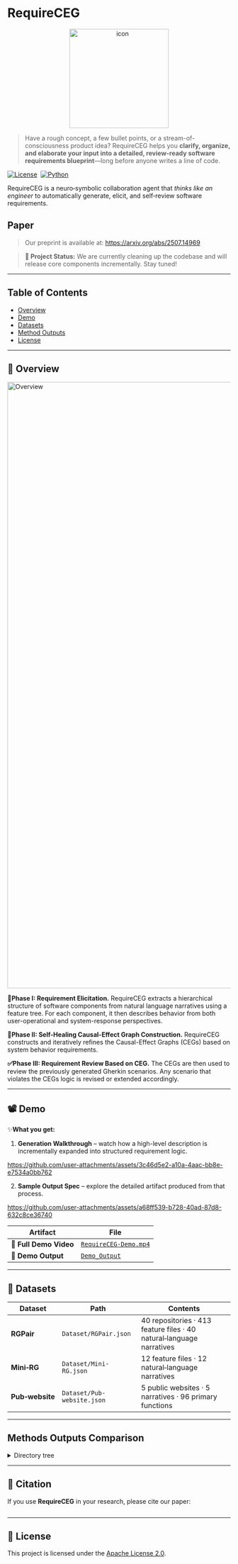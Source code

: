 # RequireCEG
<p align="center">
  <img src="https://github.com/user-attachments/assets/e2eebf7b-912b-45f8-bfce-4beb937b0b05"
       alt="icon" width="224" height="224" />
</p>

> Have a rough concept, a few bullet points, or a stream-of-consciousness product idea? RequireCEG helps you **clarify, organize, and elaborate your input into a detailed, review-ready software requirements blueprint**—long before anyone writes a line of code.

[![License](https://img.shields.io/badge/License-Apache_2.0-blue.svg)](LICENSE)  [![Python](https://img.shields.io/badge/Python-3.10%2B-blue.svg)](https://www.python.org)

RequireCEG is a neuro‑symbolic collaboration agent that *thinks like an engineer* to automatically generate, elicit, and self‑review software requirements.

## Paper
> Our preprint is available at: https://arxiv.org/abs/2507.14969

> **🚧 Project Status:** We are currently cleaning up the codebase and will release core components incrementally. Stay tuned!

---

## Table of Contents
* [Overview](#overview)
* [Demo](#demo)
* [Datasets](#datasets)
* [Method Outputs](#method-outputs)
* [License](#license)

---
## 🚀 Overview
<img width="2270" height="1369" alt="Overview" src="https://github.com/user-attachments/assets/5c818386-4708-427b-8c87-15d8465dbf49" />

**🔎Phase I: Requirement Elicitation.** RequireCEG extracts a hierarchical structure of software components from natural language narratives using a feature tree. For each component, it then describes behavior from both user-operational and system-response perspectives. 

**🔄Phase II: Self-Healing Causal-Effect Graph Construction.** RequireCEG constructs and iteratively refines the Causal-Effect Graphs (CEGs) based on system behavior requirements. 

**✅Phase III: Requirement Review Based on CEG.** The CEGs are then used to review the previously generated Gherkin scenarios. Any scenario that violates the CEGs logic is revised or extended accordingly.

---

## 📽️ Demo
✨**What you get:**
1. **Generation Walkthrough** – watch how a high-level description is incrementally expanded into structured requirement logic.


https://github.com/user-attachments/assets/3c46d5e2-a10a-4aac-bb8e-e7534a0bb762


2. **Sample Output Spec** – explore the detailed artifact produced from that process.


https://github.com/user-attachments/assets/a68ff539-b728-40ad-87d8-632c8ce36740

| Artifact           | File                                           |
| ------------------ | ---------------------------------------------- |
| 🎥 **Full Demo Video**  | [`RequireCEG-Demo.mp4`](./RequireCEG-Demo.mp4) |
| 📄 **Demo Output** | [`Demo_Output`](./Demo_Output)                 |

---

## 📂 Datasets

| Dataset         | Path                       | Contents                                                             |
| --------------- | -------------------------- | -------------------------------------------------------------------- |
| **RGPair**      | `Dataset/RGPair.json`      | 40 repositories · 413 feature files · 40 natural‑language narratives |
| **Mini‑RG**     | `Dataset/Mini-RG.json`     | 12 feature files · 12 natural‑language narratives                    |
| **Pub‑website** | `Dataset/Pub-website.json` | 5 public websites · 5 narratives · 96 primary functions              |

---

## Methods Outputs Comparison

<details>
<summary>Directory tree</summary>

```text
Methods Output/
├── AgileGen_Outputs/
│   ├── RGPair/
│   └── Mini-RG/
├── CoT_Outputs/
│   ├── RGPair/
│   └── Mini-RG/
├── Gemini-2.5-pro_Outputs/
│   ├── RGPair/
│   └── Mini-RG/
├── MetaGPT_Outputs/
│   ├── RGPair/
│   └── Mini-RG/
├── o3-mini_Outputs/
│   ├── RGPair/
│   └── MiniRG/
├── RequireLite_Outputs/
│   ├── RGPair/
│   └── Mini-RG/
└── RequireCEG_Outputs/
    ├── RGPair/
    └── Mini-RG/
```

</details>

---

## 📜 Citation

If you use **RequireCEG** in your research, please cite our paper:

```bibtex

```

---
## 📝 License

This project is licensed under the [Apache License 2.0](LICENSE).
